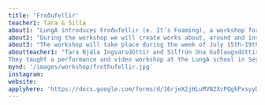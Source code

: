 ```yaml
---
title: 'Froðufellir'
teacher1: Tara & Silla
about1: "LungA introduces Froðufellir (e. It’s Foaming), a workshop for children and teenagers of ages 10-14, hosted by the duo Tara & Silla. Rumor has it that a peculiar creature is on its way for a summer vacation in Seyðisfjörður. Who is this creature and where does it come from?"
about2: "During the workshop we will create works about, around and inside the foaming sculpture. Together we will work our way through a creative process, sketches, games and get to know various materials and methods of working. Emphasis will be placed on promoting personal expression and D.I.Y. (do it yourself) working methods. The workshop will close with an opening of an exhibition in LungA’s Family Zone on July 20th."
about3: "The workshop will take place during the week of July 15th-19th. Participants will meet for 15  hours in total, divided over the course of 5 days depending on assignments. A detailed program will be sent to participants closer to date. Participation fee is 25.000 ISK. Included in the fee is the workshop itself, a light snack and a ticket for the LungA Festival Concert."
aboutteacher1: "Tara Njála Ingvarsdóttir and Silfrún Una Guðlaugsdóttir have been working and polishing their boots together as the duo Tara & Silla since they first began collaborating in 2018 at the Iceland Academy of the Arts. The duo works mainly with performances, installations, video works and sculptures. The main themes in their pieces are celebration, communication, magic and friendship. The duo has participated in many group exhibitions, held two solo exhibitions since they graduated in 2020, most recently ‘’They removed a plank of wood from their pocket’’ in Kling & Bang.
They taught a performance and video workshop at the LungA school in Seyðisfjörður in 2023 and a performance workshop at the LungA art festival the same year. Tara has been teaching at the children's department of the Reykjavík School of Visual Arts since 2020 and together they have taught children's workshops at Hjallastefnun. Tara and Silla live and work in Reykjavík."
mynd: '/images/workshop/frothufellir.jpg'
instagram:
website: 
applyhere: 'https://docs.google.com/forms/d/16rjeX2jHLuMVN2XcPQgkPxsyyDmqOpF29aAPqS5pCks/formrestricted'
---
```

